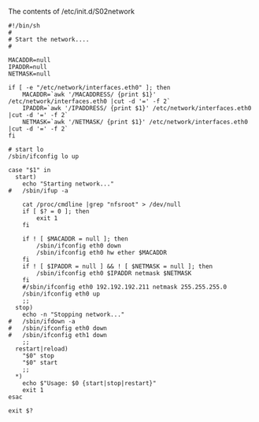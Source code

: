 The contents of /etc/init.d/S02network

    #!/bin/sh
    #
    # Start the network....
    #
    
    MACADDR=null
    IPADDR=null
    NETMASK=null
    
    if [ -e "/etc/network/interfaces.eth0" ]; then
        MACADDR=`awk '/MACADDRESS/ {print $1}' /etc/network/interfaces.eth0 |cut -d '=' -f 2`
        IPADDR=`awk '/IPADDRESS/ {print $1}' /etc/network/interfaces.eth0 |cut -d '=' -f 2`
        NETMASK=`awk '/NETMASK/ {print $1}' /etc/network/interfaces.eth0 |cut -d '=' -f 2`
    fi
    
    # start lo
    /sbin/ifconfig lo up
    
    case "$1" in
      start)
        echo "Starting network..."
    #   /sbin/ifup -a
    
        cat /proc/cmdline |grep "nfsroot" > /dev/null
        if [ $? = 0 ]; then
            exit 1
        fi
    
        if ! [ $MACADDR = null ]; then
            /sbin/ifconfig eth0 down
            /sbin/ifconfig eth0 hw ether $MACADDR
        fi
        if ! [ $IPADDR = null ] && ! [ $NETMASK = null ]; then
            /sbin/ifconfig eth0 $IPADDR netmask $NETMASK
        fi
        #/sbin/ifconfig eth0 192.192.192.211 netmask 255.255.255.0
        /sbin/ifconfig eth0 up
        ;;
      stop)
        echo -n "Stopping network..."
    #   /sbin/ifdown -a
    #   /sbin/ifconfig eth0 down
    #   /sbin/ifconfig eth1 down
        ;;
      restart|reload)
        "$0" stop
        "$0" start
        ;;
      *)
        echo $"Usage: $0 {start|stop|restart}"
        exit 1
    esac
    
    exit $?
